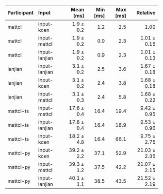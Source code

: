| Participant | Input | Mean [ms] | Min [ms] | Max [ms] | Relative |
|:---|:---|---:|---:|---:|---:|
| mattcl | input-kcen | 1.9 ± 0.2 | 1.2 | 2.5 | 1.00 |
| mattcl | input-mattcl | 1.9 ± 0.2 | 0.9 | 2.3 | 1.01 ± 0.15 |
| mattcl | input-lanjian | 1.9 ± 0.2 | 0.9 | 2.3 | 1.01 ± 0.13 |
| lanjian | input-lanjian | 3.1 ± 0.2 | 2.5 | 3.6 | 1.67 ± 0.18 |
| lanjian | input-kcen | 3.1 ± 0.2 | 2.4 | 3.8 | 1.68 ± 0.18 |
| lanjian | input-mattcl | 3.1 ± 0.3 | 2.4 | 5.8 | 1.68 ± 0.22 |
| mattcl-ts | input-mattcl | 17.6 ± 0.4 | 16.4 | 19.4 | 9.42 ± 0.95 |
| mattcl-ts | input-lanjian | 17.8 ± 0.4 | 16.4 | 18.9 | 9.53 ± 0.96 |
| mattcl-ts | input-kcen | 18.2 ± 4.8 | 16.4 | 66.1 | 9.75 ± 2.75 |
| mattcl-py | input-kcen | 39.2 ± 2.2 | 37.1 | 52.9 | 21.03 ± 2.35 |
| mattcl-py | input-mattcl | 39.3 ± 1.2 | 37.5 | 42.2 | 21.07 ± 2.15 |
| mattcl-py | input-lanjian | 40.1 ± 1.1 | 38.5 | 43.5 | 21.52 ± 2.19 |
